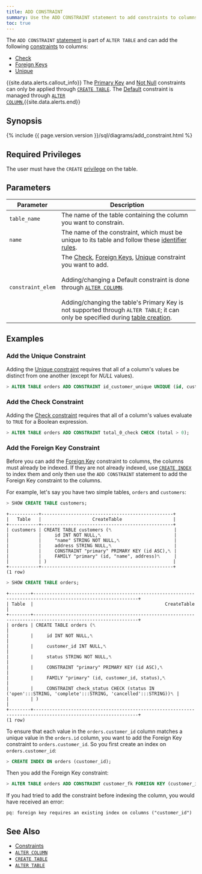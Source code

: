 ```yaml
---
title: ADD CONSTRAINT
summary: Use the ADD CONSTRAINT statement to add constraints to columns.
toc: true
---
```


The `ADD CONSTRAINT` [statement](sql-statements.html) is part of `ALTER TABLE` and can add the following [constraints](constraints.html) to columns:

- [Check](check.html)
- [Foreign Keys](foreign-key.html)
- [Unique](unique.html)

{{site.data.alerts.callout_info}}
The <a href="primary-key.html">Primary Key</a> and <a href="not-null.html">Not Null</a> constraints can only be applied through <a href="create-table.html"><code>CREATE TABLE</code></a>. The <a href="default-value.html">Default</a> constraint is managed through <a href="alter-column.html"><code>ALTER COLUMN</code>.</a>{{site.data.alerts.end}}


## Synopsis

{% include {{ page.version.version }}/sql/diagrams/add_constraint.html %}

## Required Privileges

The user must have the `CREATE` [privilege](privileges.html) on the table.

## Parameters

| Parameter | Description |
|-----------|-------------|
| `table_name` | The name of the table containing the column you want to constrain. |
| `name` | The name of the constraint, which must be unique to its table and follow these [identifier rules](keywords-and-identifiers.html#identifiers). |
| `constraint_elem` | The [Check](check.html), [Foreign Keys](foreign-key.html), [Unique](unique.html) constraint you want to add. <br/><br/>Adding/changing a Default constraint is done through [`ALTER COLUMN`](alter-column.html). <br/><br/>Adding/changing the table's Primary Key is not supported through `ALTER TABLE`; it can only be specified during [table creation](create-table.html#create-a-table-primary-key-defined). |

## Examples

### Add the Unique Constraint

Adding the [Unique constraint](unique.html) requires that all of a column's values be distinct from one another (except for *NULL* values).

``` sql
> ALTER TABLE orders ADD CONSTRAINT id_customer_unique UNIQUE (id, customer);
```

### Add the Check Constraint

Adding the [Check constraint](check.html) requires that all of a column's values evaluate to `TRUE` for a Boolean expression.

``` sql
> ALTER TABLE orders ADD CONSTRAINT total_0_check CHECK (total > 0);
```

### Add the Foreign Key Constraint

Before you can add the [Foreign Key](foreign-key.html) constraint to columns, the columns must already be indexed. If they are not already indexed, use [`CREATE INDEX`](create-index.html) to index them and only then use the `ADD CONSTRAINT` statement to add the Foreign Key constraint to the columns.

For example, let's say you have two simple tables, `orders` and `customers`:

~~~ sql
> SHOW CREATE TABLE customers;
~~~

~~~
+-----------+-------------------------------------------------+
|   Table   |                   CreateTable                   |
+-----------+-------------------------------------------------+
| customers | CREATE TABLE customers (␤                       |
|           |     id INT NOT NULL,␤                           |
|           |     "name" STRING NOT NULL,␤                    |
|           |     address STRING NULL,␤                       |
|           |     CONSTRAINT "primary" PRIMARY KEY (id ASC),␤ |
|           |     FAMILY "primary" (id, "name", address)␤     |
|           | )                                               |
+-----------+-------------------------------------------------+
(1 row)
~~~

~~~ sql
> SHOW CREATE TABLE orders;
~~~

~~~
+--------+-------------------------------------------------------------------------------------------------------------+
| Table  |                                                 CreateTable                                                 |
+--------+-------------------------------------------------------------------------------------------------------------+
| orders | CREATE TABLE orders (␤                                                                                      |
|        |     id INT NOT NULL,␤                                                                                       |
|        |     customer_id INT NULL,␤                                                                                  |
|        |     status STRING NOT NULL,␤                                                                                |
|        |     CONSTRAINT "primary" PRIMARY KEY (id ASC),␤                                                             |
|        |     FAMILY "primary" (id, customer_id, status),␤                                                            |
|        |     CONSTRAINT check_status CHECK (status IN ('open':::STRING, 'complete':::STRING, 'cancelled':::STRING))␤ |
|        | )                                                                                                           |
+--------+-------------------------------------------------------------------------------------------------------------+
(1 row)
~~~

To ensure that each value in the `orders.customer_id` column matches a unique value in the `orders.id` column, you want to add the Foreign Key constraint to `orders.customer_id`. So you first create an index on `orders.customer_id`:

~~~ sql
> CREATE INDEX ON orders (customer_id);
~~~

Then you add the Foreign Key constraint:

~~~ sql
> ALTER TABLE orders ADD CONSTRAINT customer_fk FOREIGN KEY (customer_id) REFERENCES customers (id);
~~~

If you had tried to add the constraint before indexing the column, you would have received an error:

~~~
pq: foreign key requires an existing index on columns ("customer_id")
~~~

## See Also

- [Constraints](constraints.html)
- [`ALTER COLUMN`](alter-column.html)
- [`CREATE TABLE`](create-table.html)
- [`ALTER TABLE`](alter-table.html)
